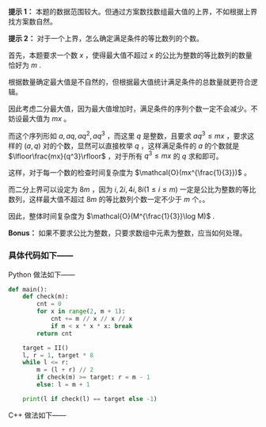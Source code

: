 **提示 1：** 本题的数据范围较大。但通过方案数找数组最大值的上界，不如根据上界找方案数自然。

**提示 2：** 对于一个上界，怎么确定满足条件的等比数列的个数。

首先，本题要求一个数 $x$ ，使得最大值不超过 $x$ 的公比为整数的等比数列的数量恰好为 $m$ .

根据数量确定最大值是不自然的，但根据最大值统计满足条件的总数量就更符合逻辑。

因此考虑二分最大值，因为最大值增加时，满足条件的序列个数一定不会减少。不妨设最大值为 $mx$ 。

而这个序列形如 $a,aq,aq^2,aq^3$ ，而这里 $q$ 是整数，且要求 $aq^3\leq mx$ ，要求这样的 $(a,q)$ 对的个数，显然可以直接枚举 $q$ ，这样满足条件的 $a$ 的个数就是 $\lfloor\frac{mx}{q^3}\rfloor$ ，对于所有 $q^3\leq mx$ 的 $q$ 求和即可。

这样，对于每一个数的检查时间复杂度为 $\mathcal{O}(mx^{\frac{1}{3}})$ 。

而二分上界可以设定为 $8m$ ，因为 $i, 2i, 4i, 8i (1\leq i\leq m)$ 一定是公比为整数的等比数列，这样最大值不超过 $8m$ 的等比数列个数一定不少于 $m$ 个。。

因此，整体时间复杂度为 $\mathcal{O}(M^{\frac{1}{3}}\log M)$ .

**Bonus：** 如果不要求公比为整数，只要求数组中元素为整数，应当如何处理。

### 具体代码如下——

Python 做法如下——

```Python []
def main():
    def check(m):
        cnt = 0
        for x in range(2, m + 1):
            cnt += m // x // x // x
            if m < x * x * x: break
        return cnt

    target = II()
    l, r = 1, target * 8
    while l <= r:
        m = (l + r) // 2
        if check(m) >= target: r = m - 1
        else: l = m + 1

    print(l if check(l) == target else -1)
```

C++ 做法如下——

```cpp []

```

